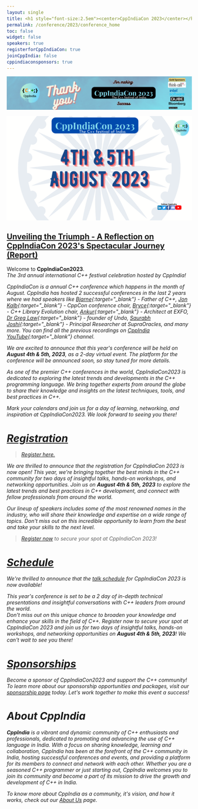 ```yaml
---
layout: single
title: <h1 style="font-size:2.5em"><center>CppIndiaCon 2023</center></h1><center><p style="font-size:1.5em">The C++ festival of India</p><center>
permalink: /conference/2023/conference_home
toc: false
widget: false
speakers: true
registerforCppIndiaCon: true
joinCppIndia: false
cppindiaconsponsors: true
---
```

<!-- <center><p style="font-size:1.5em">The C++ festival of India</p></center> -->
[![CppIndiaCon](/conference/2023/graphics/banner.png "CppIndiaCon2023")](/conference/2023/conference_home)

<img src="/conference/2023/graphics/CppIndiaCon2023.png" alt="CppIndiaCon2023 Image">

## [Unveiling the Triumph - A Reflection on CppIndiaCon 2023's Spectacular Journey (Report)](/conference/2023/conference_report/)

Welcome to <strong>CppIndiaCon2023</strong>.<br> 
<i>The 3rd annual international C++ festival<i> celebration hosted by CppIndia!

CppIndiaCon is a annual C++ conference which happens in the month of August. CppIndia has hosted 2 successful conferences in the last 2 years where we had speakers like [Bjarne](https://www.stroustrup.com/){:target="_blank"} - Father of C++, [Jon Kalb](https://twitter.com/_JonKalb){:target="_blank"} - CppCon conference chair, [Bryce](https://twitter.com/blelbach){:target="_blank"} - C++ Library Evolution chair, [Ankur](https://ankursatle.wordpress.com/){:target="_blank"} - Architect at EXFO, [Dr Greg Law](https://undo.io/about-us/undo/leadership-team/greg-law/){:target="_blank"} - founder of Undo, [Saurabh Joshi](https://sbjoshi.github.io/){:target="_blank"} - Principal Researcher at SupraOracles, and many more. You can find all the previous recordings on [CppIndia YouTube](https://www.youtube.com/@CppIndiaUG){:target="_blank"} channel.

We are excited to announce that this year's conference will be held on **August 4th & 5th, 2023**, as a 2-day virtual event. The platform for the conference will be announced soon, so stay tuned for more details.

As one of the premier C++ conferences in the world, CppIndiaCon2023 is dedicated to exploring the latest trends and developments in the C++ programming language. We bring together experts from around the globe to share their knowledge and insights on the latest techniques, tools, and best practices in C++.

Mark your calendars and join us for a day of learning, networking, and inspiration at CppIndiaCon2023. We look forward to seeing you there!

<!-- # [Call For Speakers](/conference/2023/call-for-speakers/)

> Please submit your proposal by **March 15th, 2023  11:59 PM IST** to be considered for the conference.

> [Submit your talk here.](/conference/2023/call-for-speakers/)

We are now accepting proposals for CppIndiaCon 2023, which will be held on **August 5th, 2023** as a virtual event.

If you're an expert in C++ or a thought leader in the field, we want to hear from you! And even if not, but have an interesting application of C++ to share or a best practice or how C++ helped solve a tricky business problem or work around a technical constraint, we want to know about it!, we welcome you to **submit your proposal by March 15th, 2023 11:59 PM IST for consideration**. We believe that everyone has valuable knowledge and experiences to share and we encourage you to take this opportunity to showcase your expertise and thought leadership.

## Submission Guidelines:

- Presentations should be on the latest developments, trends or good practices in C++ programming language.
- Presentations don't have to be limited to advanced topics; feel free to present on basic C++ concepts in your own creative style!
- Presentations should be technical and in-depth, catering to C++ programmers of all experience levels.
- Proposals should be written in English.
- All proposals will be reviewed and selected based on their relevance, originality, and quality.

## Perks of Speaking at CppIndiaCon2023:

- Gain exposure to a global audience of C++ experts and professionals
- Share your knowledge and insights with an engaged and dedicated community
- Showcase your expertise and thought leadership in the field of C++
- Network and connect with other experts in the field

Don't miss this opportunity to be part of CppIndiaCon2023 and share your knowledge with a global audience. Submit your proposal today!

If you have any questions or need further information, please reach out to us at [info@cppindia.co.in](mailto:info@cppindia.co.in). We look forward to receiving your submissions and seeing you at CppIndiaCon2023!

> [Submit your talk here.](/conference/2023/call-for-speakers/) -->

# [Registration](/conference/2023/CppIndiaCon-reg-form/)
> [Register here.](/conference/2023/CppIndiaCon-reg-form/)

We are thrilled to announce that the registration for CppIndiaCon 2023 is now open! This year, we're bringing together the best minds in the C++ community for two days of insightful talks, hands-on workshops, and networking opportunities. Join us on **August 4th & 5th, 2023** to explore the latest trends and best practices in C++ development, and connect with fellow professionals from around the world. 

Our lineup of speakers includes some of the most renowned names in the industry, who will share their knowledge and expertise on a wide range of topics. Don't miss out on this incredible opportunity to learn from the best and take your skills to the next level. 

> [Register now](/conference/2023/CppIndiaCon-reg-form/) to secure your spot at CppIndiaCon 2023!

# [Schedule](/conference/2023/schedule/)

We're thrilled to announce that the [talk schedule](/conference/2023/schedule/) for CppIndiaCon 2023 is now available! 

This year's conference is set to be a 2 day of in-depth technical presentations and insightful conversations with C++ leaders from around the world. <br>
Don't miss out on this unique chance to broaden your knowledge and enhance your skills in the field of C++. Register now to secure your spot at CppIndiaCon 2023 and join us for two days of insightful talks, hands-on workshops, and networking opportunities on **August 4th & 5th, 2023**! We can't wait to see you there!

# [Sponsorships](/conference/2023/Sponsor/)
Become a sponsor of CppIndiaCon2023 and support the C++ community! To learn more about our sponsorship opportunities and packages, visit our [sponsorship page](/conference/2023/Sponsor/) today. Let's work together to make this event a success!

# About CppIndia 

**CppIndia** is a vibrant and dynamic community of C++ enthusiasts and professionals, dedicated to promoting and advancing the use of C++ language in India. With a focus on sharing knowledge, learning and collaboration, CppIndia has been at the forefront of the C++ community in India, hosting successful conferences and events, and providing a platform for its members to connect and network with each other. Whether you are a seasoned C++ programmer or just starting out, CppIndia welcomes you to join its community and become a part of its mission to drive the growth and development of C++ in India.

To know more about CppIndia as a community, it's vision, and how it works, check out our [About Us](/about_us) page.
